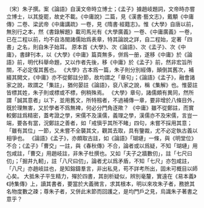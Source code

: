 


〔宋〕朱子撰。案《論語》自漢文帝時立博士；《孟子》據趙岐題詞，文帝時亦嘗立博士，以其旋罷，故史不載。《中庸說》二篇，見《漢書·藝文志》，戴顒《中庸傳》二卷、梁武帝《中庸講疏》一卷，見《隋書·經籍志》。惟《大學》自唐以前，無別行之本，然《書錄解題》載司馬光有《大學廣義》一卷、《中庸廣義》一卷，已在二程以前，均不自洛閩諸儒始爲表章，特其論說之詳，自二程始，定著「四書」之名，則自朱子始耳。
原本首《大學》、次《論語》、次《孟子》、次《中庸》，書肆刊本，以《大學》《中庸》篇頁無多，併爲一册，遂移《中庸》於《論語》前，明代科舉命題，又以作者先後，移《中庸》於《孟子》前，然非宏旨所關，不必定復其舊也。
《大學》古本爲一篇，朱子則分別經傳，顛倒其舊次，補綴其闕文，《中庸》亦不從鄭註分節，故均謂之「章句」；《論語》《孟子》，融會諸家之說，故謂之「集註」，猶何晏註《論語》，裒八家之說，稱《集解》也。惟晏註皆標其姓，朱子則或標或不標，例稍殊焉。
《大學》章句，諸儒頗有異同，然所謂「誠其意者」以下，並用舊文，所特剏者，不過補傳一章，要非增於八條目外，旣於理無害，又於學者不爲無裨，何必分門角逐歟？
《中庸》雖不從鄭註，而實較鄭註爲精密，蓋考證之學，宋儒不及漢儒，義理之學，漢儒亦不及宋儒，言豈一端，要各有當，況鄭註之善者，如「戒愼乎其所不睹」四句，未嘗不採用其意；「雖有其位」一節，又未嘗不全襲其文，觀其去取，具有鑒裁，尤不必定執古義以相爭也。
《論語》《孟子》，亦頗取古註，如《論語》「瑚璉」一條，與《明堂位》不合；《孟子》「曹交」一註，與《春秋傳》不合，論者或以爲疑，不知「瑚璉」用包咸註，「曹交」用趙岐註，非朱子杜撰也。又如「夫子之牆數仞」，註「七尺曰仞」；「掘井九軔」，註「八尺曰仞」，論者尤以爲矛盾，不知「七尺」亦包咸註，「八尺」亦趙岐註也，是知鎔鑄羣言，非出私見，苟不詳考所出，固未可概目以師心矣。
大抵朱子平生精力，殫於四書，其剖析疑似，辨別毫釐，實遠在《易本義》《詩集傳》上，讀其書者，要當於大義微言，求其根本，明以來攻朱子者，務摭其名物度數之疎；尊朱子者，又併此末節而回護之，是均門戶之見，烏識朱子著書之意乎？






